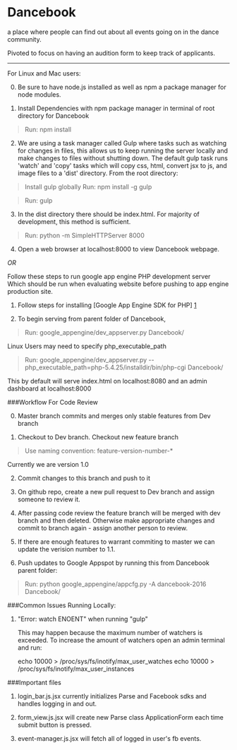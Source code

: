 # Dancebook

a place where people can find out about all events going on in the dance community.

Pivoted to focus on having an audition form to keep track of applicants.  

---

For Linux and Mac users: 

0) Be sure to have node.js installed as well as npm a package manager for node modules.

1) Install Dependencies with npm package manager in terminal of root directory for Dancebook

 >Run: npm install
  
2) We are using a task manager called Gulp where tasks such as watching for changes in files,
this allows us to keep running the server locally and make changes to files without shutting down.
The default gulp task runs 'watch' and 'copy' tasks which will copy css, html, convert jsx to js, and image files
to a 'dist' directory. From the root directory:

 >Install gulp globally Run: npm install -g gulp 

 >Run: gulp

3) In the dist directory there should be index.html. For majority of development, this method is sufficient.

 >Run: python -m SimpleHTTPServer 8000 
  
4) Open a web browser at localhost:8000 to view Dancebook webpage.

*OR*

Follow these steps to run google app engine PHP development server
Which should be run when evaluating website before pushing to app engine production site. 

1) Follow steps for installing [Google App Engine SDK for PHP] [1] 

2) To begin serving from parent folder of Dancebook,

>Run: google_appengine/dev_appserver.py Dancebook/

Linux Users may need to specify php_executable_path 

>Run: google_appengine/dev_appserver.py --php_executable_path=php-5.4.25/installdir/bin/php-cgi Dancebook/

This by default will serve index.html on localhost:8080 and an admin dashboard at localhost:8000 

[1]: https://cloud.google.com/appengine/downloads#Google_App_Engine_SDK_for_PHP "Google App Engine SDK for PHP"

###Workflow For Code Review

0) Master branch commits and merges only stable features from Dev branch

1) Checkout to Dev branch. Checkout new feature branch

> Use naming convention: feature-version-number-* 

Currently we are version 1.0

2) Commit changes to this branch and push to it

3) On github repo, create a new pull request to Dev branch and assign someone to review it. 

4) After passing code review the feature branch will be merged with dev branch and then deleted. 
Otherwise make appropriate changes and commit to branch again - assign another person to review. 

5) If there are enough features to warrant commiting to master we can update the verision number to 1.1.  

6) Push updates to Google Appspot by running this from Dancebook parent folder:

>Run: python google_appengine/appcfg.py -A dancebook-2016 Dancebook/

###Common Issues Running Locally:

1) "Error: watch ENOENT" when running "gulp"

	This may happen because the maximum number of watchers is exceeded. 
	To increase the amount of watchers open an admin terminal and run:

	echo 10000 > /proc/sys/fs/inotify/max_user_watches
	echo 10000 > /proc/sys/fs/inotify/max_user_instances


###Important files 

1) login_bar.js.jsx currently initializes Parse and Facebook sdks and handles logging in and out. 

2) form_view.js.jsx will create new Parse class ApplicationForm each time submit button is pressed. 

3) event-manager.js.jsx will fetch all of logged in user's fb events. 